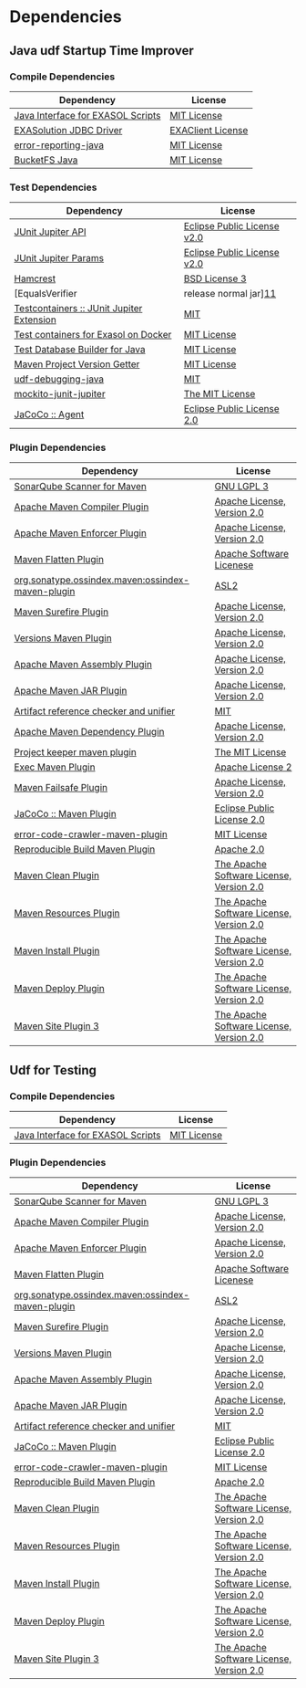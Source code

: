 <!-- @formatter:off -->
# Dependencies

## Java udf Startup Time Improver

### Compile Dependencies

| Dependency                             | License                |
| -------------------------------------- | ---------------------- |
| [Java Interface for EXASOL Scripts][0] | [MIT License][1]       |
| [EXASolution JDBC Driver][0]           | [EXAClient License][2] |
| [error-reporting-java][3]              | [MIT License][4]       |
| [BucketFS Java][5]                     | [MIT License][6]       |

### Test Dependencies

| Dependency                                      | License                           |
| ----------------------------------------------- | --------------------------------- |
| [JUnit Jupiter API][7]                          | [Eclipse Public License v2.0][8]  |
| [JUnit Jupiter Params][7]                       | [Eclipse Public License v2.0][8]  |
| [Hamcrest][9]                                   | [BSD License 3][10]               |
| [EqualsVerifier | release normal jar][11]       | [Apache License, Version 2.0][12] |
| [Testcontainers :: JUnit Jupiter Extension][13] | [MIT][14]                         |
| [Test containers for Exasol on Docker][15]      | [MIT License][16]                 |
| [Test Database Builder for Java][17]            | [MIT License][18]                 |
| [Maven Project Version Getter][19]              | [MIT License][20]                 |
| [udf-debugging-java][21]                        | [MIT][22]                         |
| [mockito-junit-jupiter][23]                     | [The MIT License][24]             |
| [JaCoCo :: Agent][25]                           | [Eclipse Public License 2.0][26]  |

### Plugin Dependencies

| Dependency                                              | License                                        |
| ------------------------------------------------------- | ---------------------------------------------- |
| [SonarQube Scanner for Maven][27]                       | [GNU LGPL 3][28]                               |
| [Apache Maven Compiler Plugin][29]                      | [Apache License, Version 2.0][12]              |
| [Apache Maven Enforcer Plugin][30]                      | [Apache License, Version 2.0][12]              |
| [Maven Flatten Plugin][31]                              | [Apache Software Licenese][32]                 |
| [org.sonatype.ossindex.maven:ossindex-maven-plugin][33] | [ASL2][32]                                     |
| [Maven Surefire Plugin][34]                             | [Apache License, Version 2.0][12]              |
| [Versions Maven Plugin][35]                             | [Apache License, Version 2.0][12]              |
| [Apache Maven Assembly Plugin][36]                      | [Apache License, Version 2.0][12]              |
| [Apache Maven JAR Plugin][37]                           | [Apache License, Version 2.0][12]              |
| [Artifact reference checker and unifier][38]            | [MIT][22]                                      |
| [Apache Maven Dependency Plugin][39]                    | [Apache License, Version 2.0][12]              |
| [Project keeper maven plugin][40]                       | [The MIT License][41]                          |
| [Exec Maven Plugin][42]                                 | [Apache License 2][32]                         |
| [Maven Failsafe Plugin][43]                             | [Apache License, Version 2.0][12]              |
| [JaCoCo :: Maven Plugin][44]                            | [Eclipse Public License 2.0][26]               |
| [error-code-crawler-maven-plugin][45]                   | [MIT License][46]                              |
| [Reproducible Build Maven Plugin][47]                   | [Apache 2.0][32]                               |
| [Maven Clean Plugin][48]                                | [The Apache Software License, Version 2.0][32] |
| [Maven Resources Plugin][49]                            | [The Apache Software License, Version 2.0][32] |
| [Maven Install Plugin][50]                              | [The Apache Software License, Version 2.0][32] |
| [Maven Deploy Plugin][51]                               | [The Apache Software License, Version 2.0][32] |
| [Maven Site Plugin 3][52]                               | [The Apache Software License, Version 2.0][32] |

## Udf for Testing

### Compile Dependencies

| Dependency                             | License          |
| -------------------------------------- | ---------------- |
| [Java Interface for EXASOL Scripts][0] | [MIT License][1] |

### Plugin Dependencies

| Dependency                                              | License                                        |
| ------------------------------------------------------- | ---------------------------------------------- |
| [SonarQube Scanner for Maven][27]                       | [GNU LGPL 3][28]                               |
| [Apache Maven Compiler Plugin][29]                      | [Apache License, Version 2.0][12]              |
| [Apache Maven Enforcer Plugin][30]                      | [Apache License, Version 2.0][12]              |
| [Maven Flatten Plugin][31]                              | [Apache Software Licenese][32]                 |
| [org.sonatype.ossindex.maven:ossindex-maven-plugin][33] | [ASL2][32]                                     |
| [Maven Surefire Plugin][34]                             | [Apache License, Version 2.0][12]              |
| [Versions Maven Plugin][35]                             | [Apache License, Version 2.0][12]              |
| [Apache Maven Assembly Plugin][36]                      | [Apache License, Version 2.0][12]              |
| [Apache Maven JAR Plugin][37]                           | [Apache License, Version 2.0][12]              |
| [Artifact reference checker and unifier][38]            | [MIT][22]                                      |
| [JaCoCo :: Maven Plugin][44]                            | [Eclipse Public License 2.0][26]               |
| [error-code-crawler-maven-plugin][45]                   | [MIT License][46]                              |
| [Reproducible Build Maven Plugin][47]                   | [Apache 2.0][32]                               |
| [Maven Clean Plugin][48]                                | [The Apache Software License, Version 2.0][32] |
| [Maven Resources Plugin][49]                            | [The Apache Software License, Version 2.0][32] |
| [Maven Install Plugin][50]                              | [The Apache Software License, Version 2.0][32] |
| [Maven Deploy Plugin][51]                               | [The Apache Software License, Version 2.0][32] |
| [Maven Site Plugin 3][52]                               | [The Apache Software License, Version 2.0][32] |

[0]: http://www.exasol.com
[1]: https://mit-license.org/
[2]: https://docs.exasol.com/connect_exasol/drivers/jdbc.htm
[3]: https://github.com/exasol/error-reporting-java/
[4]: https://github.com/exasol/error-reporting-java/blob/main/LICENSE
[5]: https://github.com/exasol/bucketfs-java/
[6]: https://github.com/exasol/bucketfs-java/blob/main/LICENSE
[7]: https://junit.org/junit5/
[8]: https://www.eclipse.org/legal/epl-v20.html
[9]: http://hamcrest.org/JavaHamcrest/
[10]: http://opensource.org/licenses/BSD-3-Clause
[11]: https://www.jqno.nl/equalsverifier
[12]: https://www.apache.org/licenses/LICENSE-2.0.txt
[13]: https://testcontainers.org
[14]: http://opensource.org/licenses/MIT
[15]: https://github.com/exasol/exasol-testcontainers/
[16]: https://github.com/exasol/exasol-testcontainers/blob/main/LICENSE
[17]: https://github.com/exasol/test-db-builder-java/
[18]: https://github.com/exasol/test-db-builder-java/blob/main/LICENSE
[19]: https://github.com/exasol/maven-project-version-getter/
[20]: https://github.com/exasol/maven-project-version-getter/blob/main/LICENSE
[21]: https://github.com/exasol/udf-debugging-java/
[22]: https://opensource.org/licenses/MIT
[23]: https://github.com/mockito/mockito
[24]: https://github.com/mockito/mockito/blob/main/LICENSE
[25]: https://www.eclemma.org/jacoco/index.html
[26]: https://www.eclipse.org/legal/epl-2.0/
[27]: http://sonarsource.github.io/sonar-scanner-maven/
[28]: http://www.gnu.org/licenses/lgpl.txt
[29]: https://maven.apache.org/plugins/maven-compiler-plugin/
[30]: https://maven.apache.org/enforcer/maven-enforcer-plugin/
[31]: https://www.mojohaus.org/flatten-maven-plugin/
[32]: http://www.apache.org/licenses/LICENSE-2.0.txt
[33]: https://sonatype.github.io/ossindex-maven/maven-plugin/
[34]: https://maven.apache.org/surefire/maven-surefire-plugin/
[35]: http://www.mojohaus.org/versions-maven-plugin/
[36]: https://maven.apache.org/plugins/maven-assembly-plugin/
[37]: https://maven.apache.org/plugins/maven-jar-plugin/
[38]: https://github.com/exasol/artifact-reference-checker-maven-plugin
[39]: https://maven.apache.org/plugins/maven-dependency-plugin/
[40]: https://github.com/exasol/project-keeper/
[41]: https://github.com/exasol/project-keeper/blob/main/LICENSE
[42]: http://www.mojohaus.org/exec-maven-plugin
[43]: https://maven.apache.org/surefire/maven-failsafe-plugin/
[44]: https://www.jacoco.org/jacoco/trunk/doc/maven.html
[45]: https://github.com/exasol/error-code-crawler-maven-plugin/
[46]: https://github.com/exasol/error-code-crawler-maven-plugin/blob/main/LICENSE
[47]: http://zlika.github.io/reproducible-build-maven-plugin
[48]: http://maven.apache.org/plugins/maven-clean-plugin/
[49]: http://maven.apache.org/plugins/maven-resources-plugin/
[50]: http://maven.apache.org/plugins/maven-install-plugin/
[51]: http://maven.apache.org/plugins/maven-deploy-plugin/
[52]: http://maven.apache.org/plugins/maven-site-plugin/

